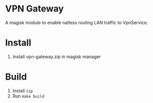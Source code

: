 # VPN Gateway

A magisk module to enable natless routing LAN traffic to VpnService.

# Install

1. Install vpn-gateway.zip in magisk manager

# Build

1. Install `zip`
2. Run `make build`